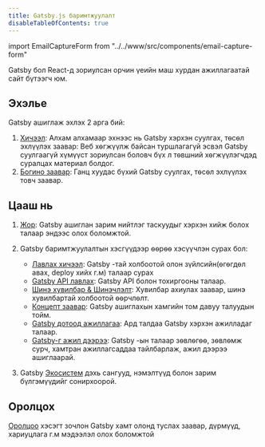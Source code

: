 ```yaml
---
title: Gatsby.js баримтжуулалт
disableTableOfContents: true
---
```


import EmailCaptureForm from "../../www/src/components/email-capture-form"

Gatsby бол React-д зориулсан орчин үеийн маш хурдан ажиллагаатай сайт бүтээгч юм.

## Эхэлье

Gatsby ашиглаж эхлэх 2 арга бий:

1. [Хичээл](/tutorial/): Алхам алхамаар эхнээс нь Gatsby хэрхэн суулгах, тѳсѳл эхлүүлэх заавар: Веб хѳгжүүлж байсан туршлагагүй эсвэл Gatsby суулгаагүй хүмүүст зориулсан боловч бүх л тѳвшний хѳгжүүлэгчдэд суралцах материал болдог.
2. [Богино заавар](/docs/quick-start): Ганц хуудас бүхий Gatsby суулгах, тѳсѳл эхлүүлэх товч заавар.

## Цааш нь

1. [Жор](/docs/recipes/): Gatsby ашиглан зарим нийтлэг таскуудыг хэрхэн хийж болох талаар эндээс олох боломжтой.
2. Gatsby баримтжуулалтын хэсгүүдээр ѳѳрѳѳ хэсүүчлэн сурах бол:

   - [Лавлах хичээл](/docs/guides/): Gatsby -тай холбоотой олон зүйлсийн(ѳгѳгдѳл авах, deploy хийх г.м) талаар сурах
   - [Gatsby API лавлах](/docs/api-reference/): Gatsby API болон тохиргооны талаар.
   - [Шинэ хувилбар & Шинэчлэлт](/docs/releases-and-migration/): Хувилбар ахиулах заавар, шинэ хувилбартай холбоотой ѳѳрчлѳлт.
   - [Концепт заавар](/docs/conceptual-guide/): Gatsby ашиглахын хамгийн том давуу талуудын тойм.
   - [Gatsby дотоод ажиллагаа](/docs/gatsby-internals/): Ард талдаа Gatsby хэрхэн ажилладаг талаар.
   - [Gatsby-г ажил дээрээ](/docs/using-gatsby-professionally/): Gatsby -ын талаар зѳвлѳгѳѳ, зѳвлѳмж сурч, хамтран ажиллагсаддаа тайлбарлаж, ажил дээрээ ашиглаарай.

3. Gatsby [Экосистем](/ecosystem/) дэхь сангууд, нэмэлтүүд болон зарим бүлгэмүүдийг сонирхоорой.

## Оролцох

[Оролцоо](/contributing/) хэсэгт зочлон Gatsby хамт олонд туслах заавар, дүрмүүд, хариуцлага г.м мэдээлэл олох боломжтой

<EmailCaptureForm signupMessage="Сүүлийн үеийн мэдээлэл &amp; зѳвлѳгѳѳ авах уу? Имэйлээ бүртгүүлээрэй!" />
